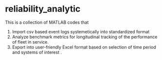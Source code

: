 # reliability_analytic
This is a collection of MATLAB codes that
1) Import csv based event logs systemetically into standardized format
2) Analyze benchmark metrics for longitudinal tracking of the performance of fleet in service.
3) Export into user-friendly Excel format based on selection of time period and systems of interest .
